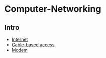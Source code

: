 # Computer-Networking

## Intro
- [Internet](Intro/Internet.md)
- [Cable-based access](Intro/cableAccess.md)
- [Modem](Intro/modem.md)
